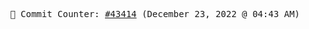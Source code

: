 <p align="center">
    <samp>
        📮 Commit Counter: <a href="https://github.com/Javascript-void0/Javascript-void0/commits/main">#43414</a> (December 23, 2022 @ 04:43 AM)
    </samp>
</p>